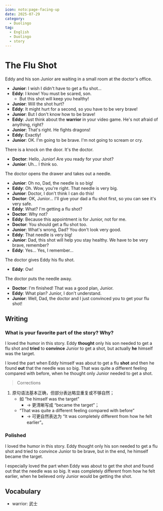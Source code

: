 ```yaml
---
icon: noto:page-facing-up
date: 2025-07-29
category:
  - Duolingo
tag:
  - English
  - Duolingo
  - story
---
```


# The Flu Shot

Eddy and his son Junior are waiting in a small room at the doctor's office.

- **Junior**: I wish I didn't have to get a flu shot...
- **Eddy**: I know! You must be scared, son.
  - But this shot will keep you healthy!
- **Junior**: Will the shot hurt?
- **Eddy**: It might hurt for a second, so you have to be very brave!
- **Junior**: But I don't know how to be brave!
- **Eddy**: Just think about the **warrior** in your video game. He's not afraid of anything, right?
- **Junior**: That's right. He fights dragons!
- **Eddy**: Exactly!
- **Junior**: OK. I'm going to be brave. I'm not going to scream or cry.

There is a knock on the door. It's the doctor.

- **Doctor**: Hello, Junior! Are you ready for your shot?
- **Junior**: Uh... I think so.

The doctor opens the drawer and takes out a needle.

- **Junior**: Oh no, Dad, the needle is so big!
- **Eddy**: Oh. Wow, you're right. That needle is very big.
- **Junior**: Doctor, I don't think I can do this!
- **Doctor**: OK, Junior... I'll give your dad a flu shot first, so you can see it's very safe.
- **Eddy**: What? I'm getting a flu shot?
- **Doctor**: Why not?
- **Eddy**: Because this appointment is for Junior, not for me.
- **Doctor**: You should get a flu shot too.
- **Junior**: What's wrong, Dad? You don't look very good.
- **Eddy**: That needle is very big!
- **Junior**: Dad, this shot will help you stay healthy. We have to be very brave, remember?
- **Eddy**: Yes... Yes, I remember...

The doctor gives Eddy his flu shot.

- **Eddy**: Ow!

The doctor puts the needle away.

- **Doctor**: I'm finished! That was a good plan, Junior.
- **Eddy**: What plan? Junior, I don't understand.
- **Junior**: Well, Dad, the doctor and I just convinced you to get your flu shot!

## Writing

### What is your favorite part of the story? Why?

I loved the humor in this story. Eddy **thought** only his son needed to get a flu shot and **tried** to **convince** Junior to get a shot, but actually **he** himself was the target.

I loved the part when Eddy himself was about to get a flu **shot** and then he found **out** that the needle was so big. That was quite a different feeling compared with before, when he thought only Junior needed to get a shot.

> Corrections

1. 原句语法基本正确，但部分表达略显重复或不够自然；
   - 如 “he himself was the target”
     - → 更清晰写成 “became the target”；
   - “That was quite a different feeling compared with before”
     - → 可更自然表达为 “It was completely different from how he felt earlier”。

### Polished

I loved the humor in this story. Eddy thought only his son needed to get a flu shot and tried to convince Junior to be brave, but in the end, he himself became the target.

I especially loved the part when Eddy was about to get the shot and found out that the needle was so big. It was completely different from how he felt earlier, when he believed only Junior would be getting the shot.

## Vocabulary

- warrior: 武士
